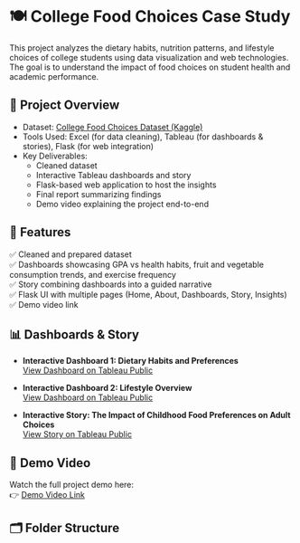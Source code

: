 # 🍽️ College Food Choices Case Study

This project analyzes the dietary habits, nutrition patterns, and lifestyle choices of college students using data visualization and web technologies. The goal is to understand the impact of food choices on student health and academic performance.

## 📌 Project Overview

- Dataset: [College Food Choices Dataset (Kaggle)](https://www.kaggle.com/datasets/borapajo/food-choices)
- Tools Used: Excel (for data cleaning), Tableau (for dashboards & stories), Flask (for web integration)
- Key Deliverables:
  - Cleaned dataset
  - Interactive Tableau dashboards and story
  - Flask-based web application to host the insights
  - Final report summarizing findings
  - Demo video explaining the project end-to-end

## 🚀 Features

✅ Cleaned and prepared dataset  
✅ Dashboards showcasing GPA vs health habits, fruit and vegetable consumption trends, and exercise frequency  
✅ Story combining dashboards into a guided narrative  
✅ Flask UI with multiple pages (Home, About, Dashboards, Story, Insights)  
✅ Demo video link  

## 📊 Dashboards & Story

- **Interactive Dashboard 1: Dietary Habits and Preferences**  
  [View Dashboard on Tableau Public](https://public.tableau.com/views/YourDashboard1LinkHere)

- **Interactive Dashboard 2: Lifestyle Overview**  
  [View Dashboard on Tableau Public](https://public.tableau.com/views/YourDashboard2LinkHere)

- **Interactive Story: The Impact of Childhood Food Preferences on Adult Choices**  
  [View Story on Tableau Public](https://public.tableau.com/views/YourStoryLinkHere)

## 🎥 Demo Video

Watch the full project demo here:  
👉 [Demo Video Link](https://your-demo-video-link-here)

## 🗂️ Folder Structure

